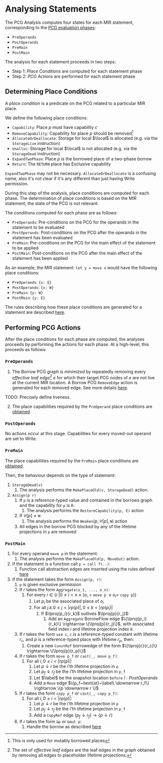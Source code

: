 # Analysing Statements

The PCG Analysis computes four states for each MIR statement, corresponding to the [PCG evaluation phases](./definitions.html?#pcg-evaluation-phase):

- `PreOperands`
- `PostOperands`
- `PreMain`
- `PostMain`

The analysis for each statement proceeds in two steps:

- Step 1: *Place Conditions* are computed for each statement phase
- Step 2: *PCG Actions* are performed for each statement phase

## Determining Place Conditions

A *place condition* is a predicate on the PCG related to a particular MIR place.

We define the following place conditions:

- `Capability`: Place $p$ must have capability $c$
- `RemoveCapability`: Capability for place $p$ should be removed[^removecap]
- `AllocateOrDeallocate`: Storage for local $\local$ is allocated (e.g. via the `StorageLive` instruction)
- `Unalloc`: Storage for local $\local$ is not allocated (e.g. via the `StorageDead` instruction)
- `ExpandTwoPhase`: Place $p$ is the borrowed place of a two-phase borrow
- `Return`: The `RETURN` place has Exclusive capability

[^removecap]: This is only used for mutably borrowed places

<div class="warning">

`ExpandTwoPhase` may not be necessary. `AllocateOrDeallocate` is a confusing
name, also it's not clear if it's any different than just having Write
permission.

</div>

During this step of the analysis, place conditions are computed for each phase.
The determination of place conditions is based on the MIR statement; the state
of the PCG is not relevant.

The conditions computed for each phase are as follows:

- `PreOperands`: Pre-conditions on the PCG for the operands in the statement to be evaluated
- `PostOperands`: Post-conditions on the PCG after the operands in the statement has been evaluated
- `PreMain`: Pre-conditions on the PCG for the main effect of the statement to be applied
- `PostMain`: Post-conditions on the PCG after the main effect of the statement has been applied

As an example, the MIR statement: `let y = move x` would have the following
place conditions:

- `PreOperands`: `{x: E}`
- `PostOperands`: `{x: W}`
- `PreMain`: `{y: W}`
- `PostMain`: `{y: E}`


The rules describing how these place conditions are generated for a statement
are described [here](./statements/place-condition-rules.md).

## Performing PCG Actions

After the place conditions for each phase are computed, the analyses proceeds by
performing the actions for each phase. At a high-level, this proceeds as follows:

### `PreOperands`

1. The Borrow PCG graph is *minimized* by repeatedly removing every *effective
leaf edge*[^effective] $e$ for which their target PCG nodes of $e$ are not live
at the current MIR location. A Borrow PCG `RemoveEdge` action is generated for
each removed edge. See more details
[here](../operations/pack-old-and-dead-borrow-leaves.html).

<div class="warning">

TODO: Precisely define liveness.

</div>

2. The place capabilities required by the `PreOperand` place conditions are
   [obtained](../operations/obtain.html).

### `PostOperands`

No actions occur at this stage.
Capabilities for every moved-out operand are set to Write.

### `PreMain`

The place capabilities required by the `PreMain` place conditions are
[obtained](../operations/obtain.html).

Then, the behaviour depends on the type of statement:

1. `StorageDead(v)`
   1. The analysis performs the `MakePlaceOld(v, StorageDead)` action.
2. `Assign(p r)`
   1. If `p` is a reference-typed value and contained in the borrows graph and the capability for `p` is `R`:
      1. The analysis performs the `RestoreCapability(p, E)` action
   2. If $\mathcal{C}[p] \neq \texttt{W}$:
      1. The analysis performs the $\texttt{Weaken}(p, \mathcal{C}[p], \texttt{W})$ action
   3. All edges in the borrow PCG blocked by any of the lifetime projections in
      `p` are removed


### `PostMain`

1. For every operand `move p` in the statement:
   1. The analysis performs the `MakePlaceOld(p, MoveOut)` action.
2. If the statement is a function call `p = call f(..)`:
   1. Function call abstraction edges are inserted using the rules defined [here](./function-calls.md)
3. If the statement takes the form `Assign(p, r)`:
   1. `p` is given exclusive permission
   2. If $r$ takes the form `Aggregate(o_1, ..., o_n)`:
      1. For every $i \in \{i~|0 \leqslant i < n \land (o_i = \texttt{move p}~\lor o_i = ~\texttt{copy p})\}$
         1. Let $p_i$ be the associated place of $o_i$
         2. For all $j.k. 0 \leqslant j < |rp(p)|, 0 \leqslant k < |rp(p_i)|$
            1. If $\lproj{p_i}{r_k}$ outlives $\lproj{p}{r_j}$:
               1. Add an `Aggregate` BorrowFlow edge $\{\lproj{p_i}{r_k}\} \rightarrow \{\lproj{p}{r_j}\}$, with associated field index $i$ and lifetime projection index $k$.
   3. If $r$ takes the form `use c`, `c` is a reference-typed constant with
      lifetime $r_c$, and $p$ is a reference-typed place with lifetime $r_p$, then:
      1. Create a new `ConstRef` borrowedge of the form $\{\lproj{c}{r_c}\} \rightarrow \{\lproj{p}{r_p}\}$
   4. If $r$ takes the form `move p_f` or `cast(_, move p_f)`:
      1. For all $i, 0 \leqslant i < |rp(p)|$:
         1. Let $p \downarrow r$ be the i'th lifetime projection in `p`
         2. Let $p_f \downarrow r_f$ be the i'th lifetime projection in `p_f`
         3. Let $\label$ be the snapshot location $\texttt{before}~l:PostOperands$
         4. Add a `Move` edge $\{p_f~\text{at}~\label\ \downarrow r_f\} \rightarrow \{p \downarrow r \}$
   5. If $r$ takes the form `copy p_f` or `cast(_, copy p_f)`:
      1. For all $i, 0 \leqslant i < |rp(p)|$:
         1. Let $p \downarrow r$ be the i'th lifetime projection in `p`
         2. Let $p_f \downarrow r_f$ be the i'th lifetime projection in `p_f`
         3. Add a `CopyRef` edge $\{p_f \downarrow r_f\} \rightarrow \{p \downarrow r \}$
   6. If $r$ takes the form `&p` or `&mut p`:
      1. Handle the borrow as described [here](./statements/borrow-rules.md)

[^effective]: The set of *effective leaf edges* are the leaf edges in the graph
    obtained by removing all edges to placeholder lifetime projections.
